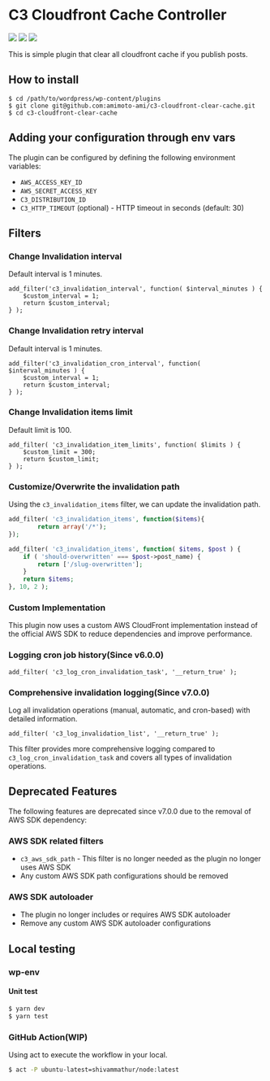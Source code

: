 # C3 Cloudfront Cache Controller

[![](https://img.shields.io/wordpress/plugin/dt/c3-cloudfront-clear-cache.svg)](https://wordpress.org/plugins/c3-cloudfront-clear-cache/)
[![](https://img.shields.io/wordpress/v/c3-cloudfront-clear-cache.svg)](https://wordpress.org/plugins/c3-cloudfront-clear-cache/)
[![](https://img.shields.io/wordpress/plugin/r/c3-cloudfront-clear-cache.svg)](https://wordpress.org/plugins/c3-cloudfront-clear-cache/)

This is simple plugin that clear all cloudfront cache if you publish posts.

## How to install
```
$ cd /path/to/wordpress/wp-content/plugins
$ git clone git@github.com:amimoto-ami/c3-cloudfront-clear-cache.git
$ cd c3-cloudfront-clear-cache
```

## Adding your configuration through env vars

The plugin can be configured by defining the following environment variables:

- `AWS_ACCESS_KEY_ID`
- `AWS_SECRET_ACCESS_KEY`
- `C3_DISTRIBUTION_ID`
- `C3_HTTP_TIMEOUT` (optional) - HTTP timeout in seconds (default: 30)

## Filters

### Change Invalidation interval

Default interval is 1 minutes.

```
add_filter('c3_invalidation_interval', function( $interval_minutes ) {
    $custom_interval = 1;
    return $custom_interval;
} );
```

### Change Invalidation retry interval

Default interval is 1 minutes.

```
add_filter('c3_invalidation_cron_interval', function( $interval_minutes ) {
    $custom_interval = 1;
    return $custom_interval;
} );
```

### Change Invalidation items limit

Default limit is 100.

```
add_filter( 'c3_invalidation_item_limits', function( $limits ) {
    $custom_limit = 300;
    return $custom_limit;
} );
```

### Customize/Overwrite the invalidation path

Using the `c3_invalidation_items` filter, we can update the invalidation path.

```php
add_filter( 'c3_invalidation_items', function($items){  
        return array('/*'); 
});
```

```php
add_filter( 'c3_invalidation_items', function( $items, $post ) {
    if ( 'should-overwritten' === $post->post_name) {
        return ['/slug-overwritten'];
    }
    return $items;
}, 10, 2 );
```

### Custom Implementation

This plugin now uses a custom AWS CloudFront implementation instead of the official AWS SDK to reduce dependencies and improve performance.

### Logging cron job history(Since v6.0.0)

```
add_filter( 'c3_log_cron_invalidation_task', '__return_true' );
```

### Comprehensive invalidation logging(Since v7.0.0)

Log all invalidation operations (manual, automatic, and cron-based) with detailed information.

```
add_filter( 'c3_log_invalidation_list', '__return_true' );
```

This filter provides more comprehensive logging compared to `c3_log_cron_invalidation_task` and covers all types of invalidation operations.

## Deprecated Features

The following features are deprecated since v7.0.0 due to the removal of AWS SDK dependency:

### AWS SDK related filters
- `c3_aws_sdk_path` - This filter is no longer needed as the plugin no longer uses AWS SDK
- Any custom AWS SDK path configurations should be removed

### AWS SDK autoloader
- The plugin no longer includes or requires AWS SDK autoloader
- Remove any custom AWS SDK autoloader configurations

## Local testing

### wp-env

#### Unit test

```bash
$ yarn dev
$ yarn test
```

### GitHub Action(WIP)
Using act to execute the workflow in your local.

```bash
$ act -P ubuntu-latest=shivammathur/node:latest
```
